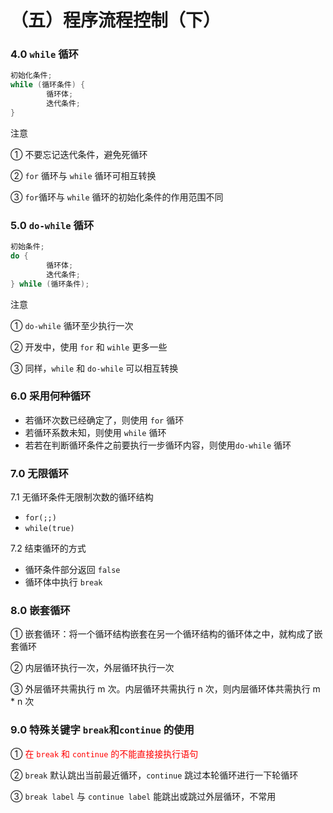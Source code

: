 # （五）程序流程控制（下）

### 4.0 `while` 循环

```Java
初始化条件;
while (循环条件) {
		循环体;
		迭代条件;
}
```

注意

① 不要忘记迭代条件，避免死循环

② `for` 循环与 `while` 循环可相互转换

③ `for`循环与 `while` 循环的初始化条件的作用范围不同

### 5.0 `do-while` 循环

```Java
初始条件;
do {
		循环体;
		迭代条件;
} while (循环条件);
```

注意

① `do-while` 循环至少执行一次

② 开发中，使用 `for` 和 `wihle` 更多一些

③ 同样，`while` 和 `do-while` 可以相互转换

### 6.0 采用何种循环

+ 若循环次数已经确定了，则使用 `for` 循环
+ 若循环系数未知，则使用 `while` 循环
+ 若若在判断循环条件之前要执行一步循环内容，则使用`do-while` 循环 

### 7.0 无限循环

7.1 无循环条件无限制次数的循环结构

+ `for(;;)`
+ `while(true)`

7.2 结束循环的方式

+ 循环条件部分返回 `false`
+ 循环体中执行 `break`

### 8.0 嵌套循环

① 嵌套循环：将一个循环结构嵌套在另一个循环结构的循环体之中，就构成了嵌套循环

② 内层循环执行一次，外层循环执行一次 

③ 外层循环共需执行 m 次。内层循环共需执行 n 次，则内层循环体共需执行 m * n 次

### 9.0 特殊关键字 `break`和`continue` 的使用

① <font color=red>在 `break` 和 `continue` 的不能直接接执行语句</font>

② `break` 默认跳出当前最近循环，`continue` 跳过本轮循环进行一下轮循环

③ `break label` 与 `continue label` 能跳出或跳过外层循环，不常用
